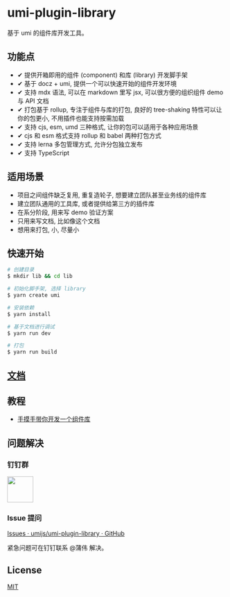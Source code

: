 # umi-plugin-library

基于 umi 的组件库开发工具。

## 功能点

* ✔︎ 提供开箱即用的组件 (component) 和库 (library) 开发脚手架
* ✔︎ 基于 docz + umi, 提供一个可以快速开始的组件开发环境
* ✔︎ 支持 mdx 语法, 可以在 markdown 里写 jsx, 可以很方便的组织组件 demo 与 API 文档
* ✔︎ 打包基于 rollup, 专注于组件与库的打包, 良好的 tree-shaking 特性可以让你的包更小, 不用插件也能支持按需加载
* ✔︎ 支持 cjs, esm, umd 三种格式, 让你的包可以适用于各种应用场景
* ✔︎ cjs 和 esm 格式支持 rollup 和 babel 两种打包方式
* ✔︎ 支持 lerna 多包管理方式, 允许分包独立发布
* ✔︎ 支持 TypeScript

## 适用场景

* 项目之间组件缺乏复用, 重复造轮子, 想要建立团队甚至业务线的组件库
* 建立团队通用的工具库, 或者提供给第三方的插件库
* 在系分阶段, 用来写 demo 验证方案
* 只用来写文档, 比如像这个文档
* 想用来打包, 小, 尽量小

## 快速开始

```bash
# 创建目录
$ mkdir lib && cd lib

# 初始化脚手架, 选择 library
$ yarn create umi

# 安装依赖
$ yarn install

# 基于文档进行调试
$ yarn run dev

# 打包
$ yarn run build
```

## [文档](https://umijs.github.io/umi-plugin-library/)

## 教程
- [手摸手带你开发一个组件库](https://github.com/clock157/blog/issues/1)

## 问题解决

### 钉钉群

<img src="https://gw.alipayobjects.com/zos/rmsportal/jPXcQOlGLnylGMfrKdBz.jpg" width="60" />

### Issue 提问

[Issues · umijs/umi-plugin-library · GitHub]()

紧急问题可在钉钉联系 @蒲伟 解决。

## License

[MIT](https://github.com/umijs/umi-plugin-library/blob/master/LICENSE)
